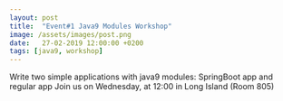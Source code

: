 ```yaml
---
layout: post
title:  "Event#1 Java9 Modules Workshop"
image: /assets/images/post.png
date:   27-02-2019 12:00:00 +0200
tags: [java9, workshop]
---
```

Write two simple applications with java9 modules: SpringBoot app and regular app
Join us on Wednesday, at 12:00 in Long Island (Room 805)